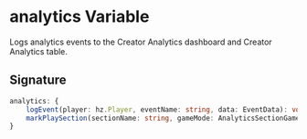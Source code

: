 # analytics Variable

Logs analytics events to the Creator Analytics dashboard and Creator Analytics table.

## Signature

```typescript
analytics: {
    logEvent(player: hz.Player, eventName: string, data: EventData): void;
    markPlaySection(sectionName: string, gameMode: AnalyticsSectionGameMode): void;
}
```